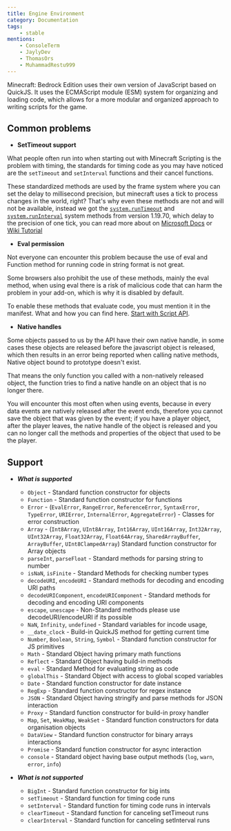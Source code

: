 ```yaml
---
title: Engine Environment
category: Documentation
tags:
    - stable
mentions:
    - ConsoleTerm
    - JaylyDev
    - ThomasOrs
    - MuhammadRestu999
---
```


Minecraft: Bedrock Edition uses their own version of JavaScript based on QuickJS. It uses the ECMAScript module (ESM) system for organizing and loading code, which allows for a more modular and organized approach to writing scripts for the game.

## Common problems

- **SetTimeout support**

What people often run into when starting out with Minecraft Scripting is the problem with timing, the standards for timing code as you may have noticed are the `setTimeout` and `setInterval` functions and their cancel functions.

These standardized methods are used by the frame system where you can set the delay to millisecond precision, but minecraft uses a tick to process changes in the world, right? That's why even these methods are not and will not be available, instead we got the [`system.runTimeout`](https://learn.microsoft.com/en-us/minecraft/creator/scriptapi/minecraft/server/system#runtimeout) and [`system.runInterval`](https://learn.microsoft.com/en-us/minecraft/creator/scriptapi/minecraft/server/system#runinterval) system methods from version 1.19.70, which delay to the precision of one tick, you can read more about on [Microsoft Docs](https://learn.microsoft.com/en-us/minecraft/creator/scriptapi/minecraft/server/system) or [Wiki Tutorial](/scripting/script-server#scheduling)

- **Eval permission**

Not everyone can encounter this problem because the use of eval and Function method for running code in string format is not great.

Some browsers also prohibit the use of these methods, mainly the eval method, when using eval there is a risk of malicious code that can harm the problem in your add-on, which is why it is disabled by default.

To enable these methods that evaluate code, you must mention it in the manifest. What and how you can find here. [Start with Script API](/scripting/starting-scripts.md).

- **Native handles**

Some objects passed to us by the API have their own native handle, in some cases these objects are released before the javascript object is released, which then results in an error being reported when calling native methods, Native object bound to prototype doesn't exist.

That means the only function you called with a non-natively released object, the function tries to find a native handle on an object that is no longer there.

You will encounter this most often when using events, because in every data events are natively released after the event ends, therefore you cannot save the object that was given by the event; if you have a player object, after the player leaves, the native handle of the object is released and you can no longer call the methods and properties of the object that used to be the player.

## Support

- ***What is supported***
  - `Object` - Standard function constructor for objects
  - `Function` - Standard function constructor for functions
  - `Error` - (`EvalError`, `RangeError`, `ReferenceError`, `SyntaxError`, `TypeError`, `URIError`, `InternalError`, `AggregateError`) - Classes for error construction
  - `Array` - (`Int8Array`, `UInt8Array`, `Int16Array`, `UInt16Array`, `Int32Array`, `UInt32Array`, `Float32Array`, `Float64Array`, `SharedArrayBuffer`, `ArrayBuffer`, `UInt8ClampedArray`) Standard function constructor for Array objects
  - `parseInt`, `parseFloat` - Standard methods for parsing string to number
  - `isNaN`, `isFinite` - Standard Methods for checking number types
  - `decodeURI`, `encodeURI` - Standard methods for decoding and encoding URI paths
  - `decodeURIComponent`, `encodeURIComponent` - Standard methods for decoding and encoding URI components
  - `escape`, `unescape` - Non-Standard methods please use decodeURI/encodeURI if its possible
  - `NaN`, `Infinity`, `undefined` - Standard variables for incode usage,
  - `__date_clock` - Build-in QuickJS method for getting current time
  - `Number`, `Boolean`, `String`, `Symbol` - Standard function constructor for JS primitives
  - `Math` - Standard Object having primary math functions
  - `Reflect` - Standard Object having build-in methods
  - `eval` - Standard Method for evaluating string as code
  - `globalThis` - Standard Object with access to global scoped variables
  - `Date` - Standard function constructor for date instance
  - `RegExp` - Standard function constructor for regex instance
  - `JSON` -  Standard Object having stringify and parse methods for JSON interaction
  - `Proxy` - Standard function constructor for build-in proxy handler
  - `Map`, `Set`, `WeakMap`, `WeakSet` - Standard function constructors for data organisation objects
  - `DataView` - Standard function constructor for binary arrays interactions
  - `Promise` - Standard function constructor for async interaction
  - `console` - Standard object having base output methods (`log`, `warn`, `error`, `info`)

- ***What is not supported***
    - `BigInt` - Standard function constructor for big ints
    - `setTimeout` - Standard function for timing code runs
    - `setInterval` - Standard function for timing code runs in intervals
    - `clearTimeout` - Standard function for canceling setTimeout runs
    - `clearInterval` - Standard function for canceling setInterval runs
